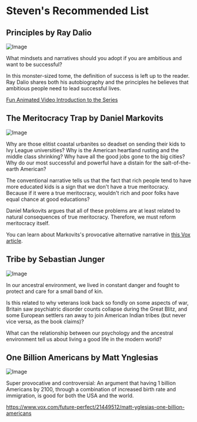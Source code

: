 # Steven's Recommended List


## Principles by Ray Dalio

![Image](https://i.imgur.com/Dua9wDJ.png)

What mindsets and narratives should you adopt if you are ambitious and want to be successful?

In this monster-sized tome, the definition of success is left up to the reader.
Ray Dalio shares both his autobiography and the principles he believes that ambitious people need to lead successful lives.

[Fun Animated Video Introduction to the Series](https://www.youtube.com/watch?v=dKz095P7LdU&list=PLykIL_1_MFWkWDDgvdZ6L7rsvKCKl-39j)


## The Meritocracy Trap by Daniel Markovits

![Image](https://i.imgur.com/ZYPwhe8.png)

Why are those elitist coastal urbanites so deadset on sending their kids to Ivy League universities? Why is the American heartland rusting and the middle class shrinking?
Why have all the good jobs gone to the big cities? Why do our most successful and powerful have a distain for the salt-of-the-earth American?

The conventional narrative tells us that the fact that rich people tend to have more educated kids is a sign that we don't have a true meritocracy.
Because if it were a true meritocracy, wouldn't rich and poor folks have equal chance at good educations?

Daniel Markovits argues that all of these problems are at least related to natural consequences of true meritocracy. Therefore, we must reform meritocracy itself.

You can learn about Markovits's provocative alternative narrative in [this Vox article](https://www.vox.com/policy-and-politics/2019/10/24/20919030/meritocracy-book-daniel-markovits-inequality-rich).


## Tribe by Sebastian Junger

![Image](https://i.imgur.com/tfYleDS.png)

In our ancestral environment, we lived in constant danger and fought to protect and care for a small band of kin.

Is this related to why veterans look back so fondly on some aspects of war, Britain saw psychiatric disorder counts collapse during the Great Blitz,
and some European settlers ran away to join American Indian tribes (but never vice versa, as the book claims)?

What can the relationship between our psychology and the ancestral environment tell us about living a good life in the modern world?


## One Billion Americans by Matt Ynglesias

![Image](https://i.imgur.com/hTSU1TU.png)

Super provocative and controversial: An argument that having 1 billion Americans by 2100, through a combination of increased birth rate and immigration, is good for both the USA and the world.

https://www.vox.com/future-perfect/21449512/matt-yglesias-one-billion-americans
